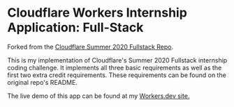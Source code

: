 # Cloudflare Workers Internship Application: Full-Stack

Forked from the [Cloudflare Summer 2020 Fullstack Repo](https://github.com/cloudflare-internship-2020/internship-application-fullstack).

This is my implementation of Cloudflare's Summer 2020 Fullstack internship
coding challenge. It implements all three basic requirements as well as the
first two extra credit requirements. These requirements can be found on the
original repo's README.

The live demo of this app can be found at my [Workers.dev site.](https://internship-application-fullstack.agrant16.workers.dev)
